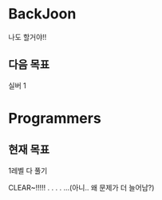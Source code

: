 # BackJoon
나도 할거야!!

## 다음 목표
실버 1

# Programmers

## 현재 목표
1레벨 다 풀기 

CLEAR~!!!!! 
.
.
.
.
...(아니.. 왜 문제가 더 늘어남?)
